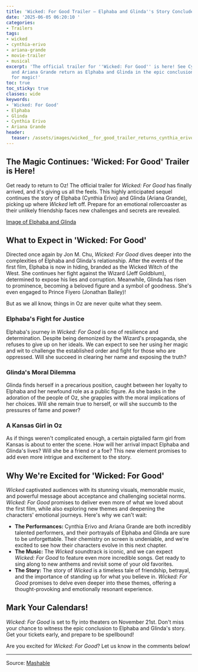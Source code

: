 ```yaml
---
title: 'Wicked: For Good Trailer – Elphaba and Glinda''s Story Concludes!'
date: '2025-06-05 06:20:10 '
categories:
- Trailers
tags:
- wicked
- cynthia-erivo
- ariana-grande
- movie-trailer
- musical
excerpt: 'The official trailer for ''Wicked: For Good'' is here! See Cynthia Erivo
  and Ariana Grande return as Elphaba and Glinda in the epic conclusion. Get ready
  for magic!'
toc: true
toc_sticky: true
classes: wide
keywords:
- 'Wicked: For Good'
- Elphaba
- Glinda
- Cynthia Erivo
- Ariana Grande
header:
  teaser: /assets/images/wicked__for_good_trailer_returns_cynthia_erivo_and_20250605062008.png
---
```


## The Magic Continues: 'Wicked: For Good' Trailer is Here!

Get ready to return to Oz! The official trailer for *Wicked: For Good* has finally arrived, and it's giving us all the feels. This highly anticipated sequel continues the story of Elphaba (Cynthia Erivo) and Glinda (Ariana Grande), picking up where *Wicked* left off. Prepare for an emotional rollercoaster as their unlikely friendship faces new challenges and secrets are revealed.

[Image of Elphaba and Glinda](https://helios-i.mashable.com/imagery/videos/03W9n4PYqDvGMJbBezvb6uV/hero-image.png)

## What to Expect in 'Wicked: For Good'

Directed once again by Jon M. Chu, *Wicked: For Good* dives deeper into the complexities of Elphaba and Glinda's relationship. After the events of the first film, Elphaba is now in hiding, branded as the Wicked Witch of the West. She continues her fight against the Wizard (Jeff Goldblum), determined to expose his lies and corruption. Meanwhile, Glinda has risen to prominence, becoming a beloved figure and a symbol of goodness. She's even engaged to Prince Fiyero (Jonathan Bailey)! 

But as we all know, things in Oz are never quite what they seem. 

### Elphaba's Fight for Justice

Elphaba's journey in *Wicked: For Good* is one of resilience and determination. Despite being demonized by the Wizard's propaganda, she refuses to give up on her ideals. We can expect to see her using her magic and wit to challenge the established order and fight for those who are oppressed. Will she succeed in clearing her name and exposing the truth?

### Glinda's Moral Dilemma

Glinda finds herself in a precarious position, caught between her loyalty to Elphaba and her newfound role as a public figure. As she basks in the adoration of the people of Oz, she grapples with the moral implications of her choices. Will she remain true to herself, or will she succumb to the pressures of fame and power?

### A Kansas Girl in Oz

As if things weren't complicated enough, a certain pigtailed farm girl from Kansas is about to enter the scene. How will her arrival impact Elphaba and Glinda's lives? Will she be a friend or a foe? This new element promises to add even more intrigue and excitement to the story.

## Why We're Excited for 'Wicked: For Good'

*Wicked* captivated audiences with its stunning visuals, memorable music, and powerful message about acceptance and challenging societal norms. *Wicked: For Good* promises to deliver even more of what we loved about the first film, while also exploring new themes and deepening the characters' emotional journeys. Here's why we can't wait:

*   **The Performances:** Cynthia Erivo and Ariana Grande are both incredibly talented performers, and their portrayals of Elphaba and Glinda are sure to be unforgettable. Their chemistry on screen is undeniable, and we're excited to see how their characters evolve in this next chapter.
*   **The Music:** The *Wicked* soundtrack is iconic, and we can expect *Wicked: For Good* to feature even more incredible songs. Get ready to sing along to new anthems and revisit some of your old favorites.
*   **The Story:** The story of *Wicked* is a timeless tale of friendship, betrayal, and the importance of standing up for what you believe in. *Wicked: For Good* promises to delve even deeper into these themes, offering a thought-provoking and emotionally resonant experience.

## Mark Your Calendars!

*Wicked: For Good* is set to fly into theaters on November 21st. Don't miss your chance to witness the epic conclusion to Elphaba and Glinda's story. Get your tickets early, and prepare to be spellbound!

Are you excited for *Wicked: For Good*? Let us know in the comments below!

---

Source: [Mashable](https://mashable.com/video/wicked-2-for-good-trailer)